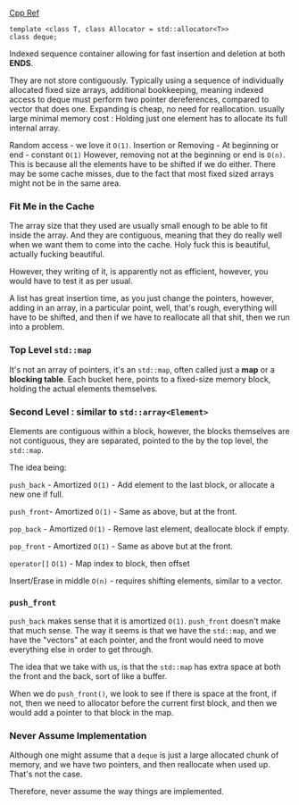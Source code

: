 [Cpp Ref](https://en.cppreference.com/w/cpp/container/deque)

```
template <class T, class Allocator = std::allocator<T>>
class deque;
```

Indexed sequence container allowing for fast insertion and deletion at both **ENDS**. 

They are not store contiguously. Typically using a sequence of individually allocated fixed size arrays, additional bookkeeping, meaning indexed access to deque must perform two pointer dereferences, compared to vector that does one. 
Expanding is cheap, no need for reallocation. 
usually large minimal memory cost : Holding just one element has to allocate its full internal array. 

Random access - we love it `O(1)`. 
Insertion or Removing - At beginning or end - constant `O(1)`
However, removing not at the beginning or end is `O(n)`. 
This is because all the elements have to be shifted if we do either. 
There may be some cache misses, due to the fact that most fixed sized arrays might not be in the same area. 

### Fit Me in the Cache
The array size that they used are usually small enough to be able to fit inside the array. 
And they are contiguous, meaning that they do really well when we want them to come into the cache. 
Holy fuck this is beautiful, actually fucking beautiful. 

However, they writing of it, is apparently not as efficient, however, you would have to test it as per usual. 

A list has great insertion time, as you just change the pointers, however, adding in an array, in a particular point, well, that's rough, everything will have to be shifted, and then if we have to reallocate all that shit, then we run into a problem. 

### Top Level `std::map`
It's not an array of pointers, it's an `std::map`, often called just a **map** or a **blocking table**. 
Each bucket here, points to a fixed-size memory block, holding the actual elements themselves. 

### Second Level : similar to `std::array<Element>`
Elements are contiguous within a block, however, the blocks themselves are not contiguous, they are separated, pointed to the by the top level, the `std::map`. 

The idea being: 

`push_back` - Amortized `O(1)` - Add element to the last block, or allocate a new one if full. 

`push_front`- Amortized `O(1)` - Same as above, but at the front. 

`pop_back` - Amortized `O(1)` - Remove last element, deallocate block if empty. 

`pop_front` - Amortized `O(1)` - Same as above but at the front. 

`operator[]` `O(1)` -  Map index to block, then offset

Insert/Erase in middle `O(n)` - requires shifting elements, similar to a vector. 

### `push_front` 
`push_back` makes sense that it is amortized `O(1)`. 
`push_front` doesn't make that much sense. 
The way it seems is that we have the `std::map`, and we have the "vectors" at each pointer, and the front would need to move everything else in order to get through. 

The idea that we take with us, is that the `std::map` has extra space at both the front and the back, sort of like a buffer. 

When we do `push_front()`, we look to see if there is space at the front, if not, then we need to allocator before the current first block, and then we would add a pointer to that block in the map. 

### Never Assume Implementation
Although one might assume that a `deque` is just a large allocated chunk of memory, and we have two pointers, and then reallocate when used up. That's not the case. 

Therefore, never assume the way things are implemented. 

